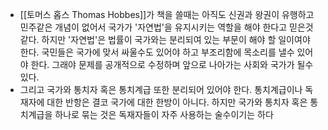 - [[토머스 홉스 Thomas Hobbes]]가 책을 쓸때는 아직도 신권과 왕권이 유행하고 민주같은 개념이 없어서 국가가 '자연법'을 유지시키는 역할을 해야 한다고 믿은것 같다. 하지만 '자연법'은 법률이 국가와는 분리되여 있는 부문이 해야 할 일이여야 한다. 국민들은 국가에 맞서 싸울수도 있어야 하고 부조리함에 목소리를 낼수 있어야 한다. 그래야 문제를 공개적으로 수정하며 앞으로 나아가는 사회와 국가가 될수 있다.
- 그리고 국가와 통치자 혹은 통치계급 또한 분리되어 있어야 한다. 통치계급이나 독재자에 대한 반항은 결코 국가에 대한 한방이 아니다. 하지만 국가와 통치자 혹은 통치계급을 하나로 묶는 것은 독재자들이 자주 사용하는 술수이기는 하다
